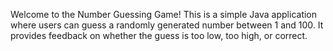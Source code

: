 
Welcome to the Number Guessing Game! This is a simple Java application where users can guess a randomly generated number between 1 and 100. It provides feedback on whether the guess is too low, too high, or correct.
